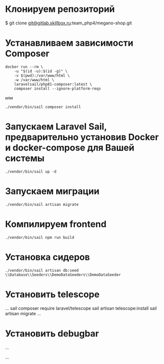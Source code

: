# Клонируем репозиторий
$ git clone git@gitlab.skillbox.ru:team_php4/megano-shop.git

# Устанавливаем зависимости Composer
```
docker run --rm \
    -u "$(id -u):$(id -g)" \
    -v $(pwd):/var/www/html \
    -w /var/www/html \
    laravelsail/php81-composer:latest \
    composer install --ignore-platform-reqs
```

или

```
./vendor/bin/sail composer install
```


# Запускаем Laravel Sail, предварительно установив Docker и docker-compose для Вашей системы
```
./vendor/bin/sail up -d
```

# Запускаем миграции
```
./vendor/bin/sail artisan migrate
```

# Компилируем frontend
```
./vendor/bin/sail npm run build
```

# Установка сидеров
```
./vendor/bin/sail artisan db:seed \\Database\\Seeders\\DemoDataSeeders\\DemoDataSeeder
```

# Установить telescope
...
sail composer require laravel/telescope
sail artisan telescope:install
sail artisan migrate
...

# Установить debugbar
...

...
